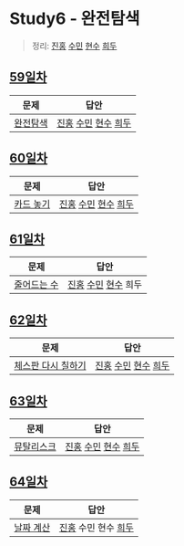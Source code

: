 # Study6 - 완전탐색
> 정리: [진홍](self_study/kjh.md) [수민](self_study/ysm.pdf) [현수](self_study/hhs.md) [희두](self_study/jhd.md)

## [59일차](Day59)

| 문제                 | 답안                |
| -------------------- | ------------------- |
| [완전탐색](https://www.acmicpc.net/problem/2309) | [진홍](Day59/kjh.kt) [수민](Day59/ysm.cpp) [현수](Day59/hhs.java) [희두](Day59/jhd.cpp) |

## [60일차](Day60)

| 문제                 | 답안                |
| -------------------- | ------------------- |
| [카드 놓기](https://www.acmicpc.net/problem/5568) | [진홍](Day60/kjh.kt) [수민](Day60/ysm.cpp) [현수](Day60/hhs.java) [희두](Day60/jhd.cpp) |

## [61일차](Day61) <!-- 수민 출제 -->

| 문제                 | 답안                |
| -------------------- | ------------------- |
| [줄어드는 수](https://www.acmicpc.net/problem/1174) | [진홍](Day61/kjh.kt) [수민](Day61/ysm.cpp) [현수](Day61/hhs.java) 희두 |

## [62일차](Day62)

| 문제                 | 답안                |
| -------------------- | ------------------- |
| [체스판 다시 칠하기](https://www.acmicpc.net/problem/1018) | [진홍](Day62/kjh.kt) [수민](Day62/ysm.cpp) [현수](Day62/hhs.java) [희두](Day62/jhd.cpp) |

## [63일차](Day63)<!-- jhd -->

| 문제                 | 답안                |
| -------------------- | ------------------- |
| [뮤탈리스크](https://www.acmicpc.net/problem/12869) | [진홍](Day63/kjh.kt) [수민](Day63/ysm.cpp) [현수](Day63/hhs.java) [희두](Day63/jhd.cpp) |

## [64일차](Day64)

| 문제                 | 답안                |
| -------------------- | ------------------- |
| [날짜 계산](https://www.acmicpc.net/problem/1476) | [진홍](Day64/kjh.kt) 수민 현수 [희두](Day64/jhd.cpp) |
